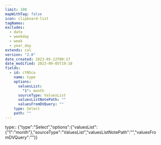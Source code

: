 ```yaml
---
limit: 100
mapWithTag: false
icon: clipboard-list
tagNames: 
excludes:
  - date
  - weekday
  - week
  - year_day
extends: cal
version: "2.0"
date_created: 2023-05-22T00:17
date_modified: 2023-09-05T19:18
fields:
  - id: cYNSca
    name: type
    options:
      valuesList:
        "1": month
      sourceType: ValuesList
      valuesListNotePath: ""
      valuesFromDVQuery: ""
    type: Select
    path: ""
---
```


type:: {"type":"Select","options":{"valuesList":{"1":"month"},"sourceType":"ValuesList","valuesListNotePath":"","valuesFromDVQuery":""}}
